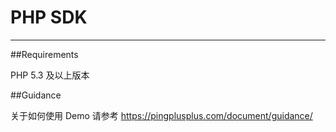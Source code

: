 PHP SDK 
=================

****

##Requirements

PHP 5.3 及以上版本

##Guidance

关于如何使用 Demo 请参考 https://pingplusplus.com/document/guidance/

